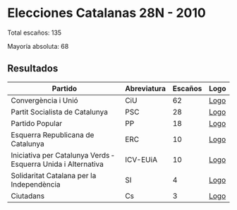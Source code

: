 # Elecciones Catalanas 28N - 2010

Total escaños: 135

Mayoría absoluta: 68

## Resultados

| Partido | Abreviatura | Escaños | Logo |
| - | - | - | - |
| Convergència i Unió | CiU | 62 | [Logo](https://github.com/playzzz/Pactos/blob/master/Logos/CIU.jpg?raw=true)
| Partit Socialista de Catalunya | PSC | 28 | [Logo](https://github.com/playzzz/Pactos/blob/master/Logos/PSC.jpg?raw=true)
| Partido Popular | PP | 18 | [Logo](https://github.com/playzzz/Pactos/blob/master/Logos/PP.jpg?raw=true)
| Esquerra Republicana de Catalunya | ERC | 10 | [Logo](https://github.com/playzzz/Pactos/blob/master/Logos/ERC.jpg?raw=true)
| Iniciativa per Catalunya Verds ‑ Esquerra Unida i Alternativa | ICV-EUiA | 10 | [Logo](https://github.com/playzzz/Pactos/blob/master/Logos/ICV.jpg?raw=true)
| Solidaritat Catalana per la Independència | SI | 4 | [Logo](https://github.com/playzzz/Pactos/blob/master/Logos/SI.jpg?raw=true)
| Ciutadans | Cs | 3 | [Logo](https://github.com/playzzz/Pactos/blob/master/Logos/Cs.jpg?raw=true)

